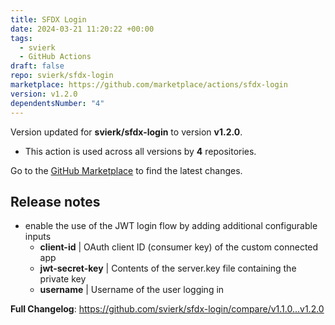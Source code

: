 ```yaml
---
title: SFDX Login
date: 2024-03-21 11:20:22 +00:00
tags:
  - svierk
  - GitHub Actions
draft: false
repo: svierk/sfdx-login
marketplace: https://github.com/marketplace/actions/sfdx-login
version: v1.2.0
dependentsNumber: "4"
---
```



Version updated for **svierk/sfdx-login** to version **v1.2.0**.
- This action is used across all versions by **4** repositories.

Go to the [GitHub Marketplace](https://github.com/marketplace/actions/sfdx-login) to find the latest changes.

## Release notes

- enable the use of the JWT login flow by adding additional configurable inputs
  - **client-id** | OAuth client ID (consumer key) of the custom connected app
  - **jwt-secret-key** | Contents of the server.key file containing the private key
  - **username** | Username of the user logging in

**Full Changelog**: https://github.com/svierk/sfdx-login/compare/v1.1.0...v1.2.0
